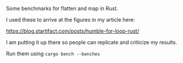 Some benchmarks for flatten and map in Rust.

I used these to arrive at the figures in my article here:

https://blog.startifact.com/posts/humble-for-loop-rust/

I am putting it up there so people can replicate and criticize my results.

Run them using `cargo bench --benches`
